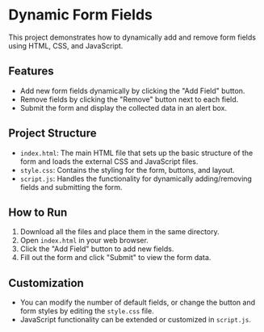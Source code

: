 # Dynamic Form Fields

This project demonstrates how to dynamically add and remove form fields using HTML, CSS, and JavaScript.

## Features

- Add new form fields dynamically by clicking the "Add Field" button.
- Remove fields by clicking the "Remove" button next to each field.
- Submit the form and display the collected data in an alert box.

## Project Structure

- `index.html`: The main HTML file that sets up the basic structure of the form and loads the external CSS and JavaScript files.
- `style.css`: Contains the styling for the form, buttons, and layout.
- `script.js`: Handles the functionality for dynamically adding/removing fields and submitting the form.

## How to Run

1. Download all the files and place them in the same directory.
2. Open `index.html` in your web browser.
3. Click the "Add Field" button to add new fields.
4. Fill out the form and click "Submit" to view the form data.

## Customization

- You can modify the number of default fields, or change the button and form styles by editing the `style.css` file.
- JavaScript functionality can be extended or customized in `script.js`.
